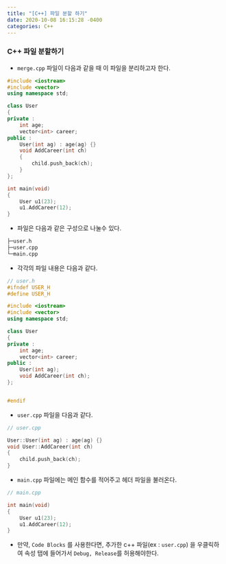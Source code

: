 ```yaml
---
title: "[C++] 파일 분할 하기"
date: 2020-10-08 16:15:28 -0400
categories: C++
---
```



### C++ 파일 분할하기

- ``merge.cpp`` 파일이 다음과 같을 때 이 파일을 분리하고자 한다.

```cpp
#include <iostream>
#include <vector>
using namespace std;

class User
{
private :
    int age;
    vector<int> career;
public :
    User(int ag) : age(ag) {}
    void AddCareer(int ch)
    {
        child.push_back(ch);
    }
};

int main(void)
{
    User u1(23);
    u1.AddCareer(12);
}

```


- 파일은 다음과 같은 구성으로 나눌수 있다.

```bash
├─user.h
├─user.cpp
└─main.cpp
```

- 각각의 파일 내용은 다음과 같다.

```cpp
// user.h
#ifndef USER_H
#define USER_H

#include <iostream>
#include <vector>
using namespace std;

class User
{
private :
    int age;
    vector<int> career;
public :
    User(int ag);
    void AddCareer(int ch);
};


#endif

```

- ``user.cpp`` 파일을 다음과 같다.

```cpp
// user.cpp

User::User(int ag) : age(ag) {}
void User::AddCareer(int ch)
{
    child.push_back(ch);
}

```

- ``main.cpp`` 파일에는 메인 함수를 적어주고 헤더 파일을 불러온다.

```cpp
// main.cpp

int main(void)
{
    User u1(23);
    u1.AddCareer(12);
}

```

- 만약, ``Code Blocks`` 를 사용한다면, 추가한 c++ 파일(ex : ``user.cpp``) 을 우클릭하여 속성 탭에 들어가서 ``Debug, Release``를 허용해야한다.

